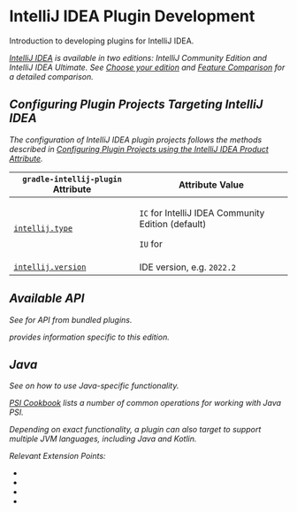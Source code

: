 <!-- Copyright 2000-2024 JetBrains s.r.o. and contributors. Use of this source code is governed by the Apache 2.0 license. -->

# IntelliJ IDEA Plugin Development

<link-summary>Introduction to developing plugins for IntelliJ IDEA.</link-summary>

<var name="productID" value="idea"/>
<var name="marketplaceProductID" value="idea_ce"/>
<include from="snippets.md" element-id="jetbrainsIDE_TLDR"/>

[IntelliJ IDEA](https://www.jetbrains.com/idea/) is available in two editions: IntelliJ Community Edition and IntelliJ IDEA Ultimate.
<snippet id="idea_editions">
See [Choose your edition](https://www.jetbrains.com/idea/features/#choose-your-edition) and [Feature Comparison](https://www.jetbrains.com/products/compare/?product=idea&product=idea-ce) for a detailed comparison.
</snippet>

## Configuring Plugin Projects Targeting IntelliJ IDEA

The configuration of IntelliJ IDEA plugin projects follows the methods described in [Configuring Plugin Projects using the IntelliJ IDEA Product Attribute](dev_alternate_products.md#configuring-plugin-projects-using-the-intellij-idea-product-attribute).

| `gradle-intellij-plugin` Attribute                                               | Attribute Value                                                                               |
|----------------------------------------------------------------------------------|-----------------------------------------------------------------------------------------------|
| [`intellij.type`](tools_gradle_intellij_plugin.md#intellij-extension-type)       | <p>`IC` for IntelliJ IDEA Community Edition (default)</p><p>`IU` for [](idea_ultimate.md)</p> |
| [`intellij.version`](tools_gradle_intellij_plugin.md#intellij-extension-version) | IDE version, e.g. `2022.2`                                                                    |

## Available API

See [](intellij_community_plugins_extension_point_list.md) for API from bundled plugins.

[](idea_ultimate.md) provides information specific to this edition.

## Java

See [](plugin_compatibility.md#java) on how to use Java-specific functionality.

[PSI Cookbook](psi_cookbook.md#java-specific) lists a number of common operations for working with Java PSI.

Depending on exact functionality, a plugin can also target [](uast.md) to support multiple JVM languages, including Java and Kotlin.

Relevant Extension Points:

- [](intellij_community_plugins_extension_point_list.md#javaanalysispluginxml)
- [](intellij_community_plugins_extension_point_list.md#javaindexingpluginxml)
- [](intellij_community_plugins_extension_point_list.md#javapluginxml)
- [](intellij_community_plugins_extension_point_list.md#javapsipluginxml)
